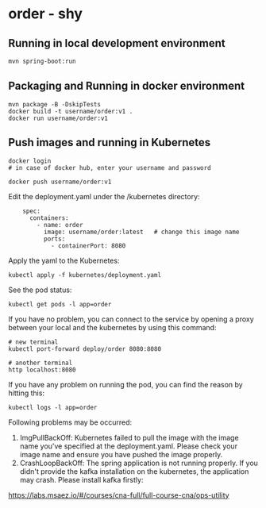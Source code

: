 # order - shy

## Running in local development environment

``` bash
mvn spring-boot:run
```

## Packaging and Running in docker environment

```
mvn package -B -DskipTests
docker build -t username/order:v1 .
docker run username/order:v1
```

## Push images and running in Kubernetes

```
docker login 
# in case of docker hub, enter your username and password

docker push username/order:v1
```

Edit the deployment.yaml under the /kubernetes directory:
```
    spec:
      containers:
        - name: order
          image: username/order:latest   # change this image name
          ports:
            - containerPort: 8080

```

Apply the yaml to the Kubernetes:
```
kubectl apply -f kubernetes/deployment.yaml
```

See the pod status:
```
kubectl get pods -l app=order
```

If you have no problem, you can connect to the service by opening a proxy between your local and the kubernetes by using this command:
```
# new terminal
kubectl port-forward deploy/order 8080:8080

# another terminal
http localhost:8080
```

If you have any problem on running the pod, you can find the reason by hitting this:
```
kubectl logs -l app=order
```

Following problems may be occurred:

1. ImgPullBackOff:  Kubernetes failed to pull the image with the image name you've specified at the deployment.yaml. Please check your image name and ensure you have pushed the image properly.
1. CrashLoopBackOff: The spring application is not running properly. If you didn't provide the kafka installation on the kubernetes, the application may crash. Please install kafka firstly:

https://labs.msaez.io/#/courses/cna-full/full-course-cna/ops-utility

